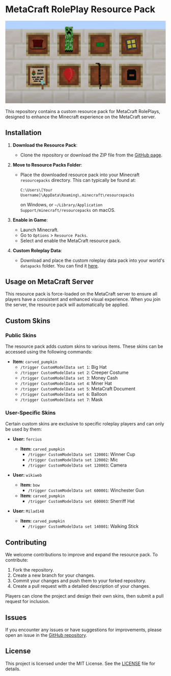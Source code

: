 # MetaCraft RolePlay Resource Pack

![Screenshot](screen.png)

This repository contains a custom resource pack for MetaCraft RolePlays, designed to enhance the Minecraft experience on the MetaCraft server.

## Installation

1. **Download the Resource Pack**:
   - Clone the repository or download the ZIP file from the [GitHub page](https://github.com/metacraftsmp/resource-pack).

2. **Move to Resource Packs Folder**:
   - Place the downloaded resource pack into your Minecraft `resourcepacks` directory. This can typically be found at:
     ```
     C:\Users\[Your Username]\AppData\Roaming\.minecraft\resourcepacks
     ```
     on Windows, or `~/Library/Application Support/minecraft/resourcepacks` on macOS.

3. **Enable in Game**:
   - Launch Minecraft.
   - Go to `Options` > `Resource Packs`.
   - Select and enable the MetaCraft resource pack.

4. **Custom Roleplay Data**:
   - Download and place the custom roleplay data pack into your world's `datapacks` folder. You can find it [here](https://github.com/MukiTanuki/custom_roleplay_data).

## Usage on MetaCraft Server

This resource pack is force-loaded on the MetaCraft server to ensure all players have a consistent and enhanced visual experience. When you join the server, the resource pack will automatically be applied.

## Custom Skins

### Public Skins

The resource pack adds custom skins to various items. These skins can be accessed using the following commands:

- **Item:** `carved_pumpkin`
  - `/trigger CustomModelData set 1`: Big Hat
  - `/trigger CustomModelData set 2`: Creeper Costume
  - `/trigger CustomModelData set 3`: Money Cash
  - `/trigger CustomModelData set 4`: Miner Hat
  - `/trigger CustomModelData set 5`: MetaCraft Document
  - `/trigger CustomModelData set 6`: Balloon
  - `/trigger CustomModelData set 7`: Mask

### User-Specific Skins

Certain custom skins are exclusive to specific roleplay players and can only be used by them:

- **User:** `fercius`
  - **Item:** `carved_pumpkin`
    - `/trigger CustomModelData set 120001`: Winner Cup
    - `/trigger CustomModelData set 120002`: Mic
    - `/trigger CustomModelData set 120003`: Camera

- **User:** `wikiweb`
   - **Item:** `bow`
      - `/trigger CustomModelData set 600001`: Winchester Gun
   - **Item:** `carved_pumpkin`
      - `/trigger CustomModelData set 600003`: Sherriff Hat

- **User:** `Milad148`
   - **Item:** `carved_pumpkin`
      - `/trigger CustomModelData set 140801`: Walking Stick

## Contributing

We welcome contributions to improve and expand the resource pack. To contribute:

1. Fork the repository.
2. Create a new branch for your changes.
3. Commit your changes and push them to your forked repository.
4. Create a pull request with a detailed description of your changes.

Players can clone the project and design their own skins, then submit a pull request for inclusion.

## Issues

If you encounter any issues or have suggestions for improvements, please open an issue in the [GitHub repository](https://github.com/metacraftsmp/resource-pack/issues).

## License

This project is licensed under the MIT License. See the [LICENSE](LICENSE) file for details.
